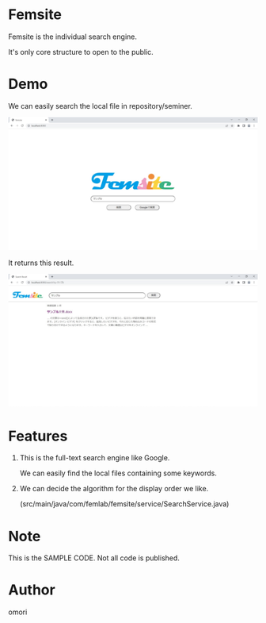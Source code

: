 # Femsite

Femsite is the individual search engine.

It's only core structure to open to the public.

# Demo

We can easily search the local file in repository/seminer.

![main page](images/search.jpg)

It returns this result.

![results](images/result.jpg)


# Features

1) This is the full-text search engine like Google.

   We can easily find the local files containing some keywords.

2) We can decide the algorithm for the display order we like.

   (src/main/java/com/femlab/femsite/service/SearchService.java)

# Note

This is the SAMPLE CODE. Not all code is published.

# Author

omori
